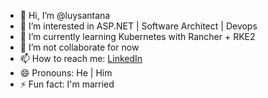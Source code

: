 - 👋 Hi, I’m @luysantana
- 👀 I’m interested in ASP.NET | Software Architect | Devops
- 🌱 I’m currently learning Kubernetes with Rancher + RKE2
- 💞️ I’m not collaborate for now
- 📫 How to reach me: [LinkedIn](https://www.linkedin.com/in/luylucas10/)
- 😄 Pronouns: He | Him
- ⚡ Fun fact: I'm married

<!---
luysantana/luysantana is a ✨ special ✨ repository because its `README.md` (this file) appears on your GitHub profile.
You can click the Preview link to take a look at your changes.
--->
